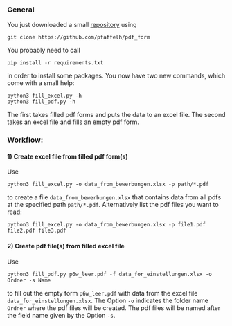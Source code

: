 ### General

You just downloaded a small [repository](https://github.com/pfaffelh/pdf_form)  using
```
git clone https://github.com/pfaffelh/pdf_form
```
You probably need to call
```
pip install -r requirements.txt
```
in order to install some packages. You now have two new commands, which come with a small help:
```
python3 fill_excel.py -h
python3 fill_pdf.py -h
```
The first takes filled pdf forms and puts the data to an excel file. 
The second takes an excel file and fills an empty pdf form.

### Workflow:

#### 1) Create excel file from filled pdf form(s)

Use
```
python3 fill_excel.py -o data_from_bewerbungen.xlsx -p path/*.pdf
```
to create a file `data_from_bewerbungen.xlsx` that contains data from all pdfs at the specified path `path/*.pdf`.
Alternatively list the pdf files you want to read:
```
python3 fill_excel.py -o data_from_bewerbungen.xlsx -p file1.pdf file2.pdf file3.pdf
```

#### 2) Create pdf file(s) from filled excel file

Use
```
python3 fill_pdf.py p6w_leer.pdf -f data_for_einstellungen.xlsx -o Ordner -s Name
```
to fill out the empty form `p6w_leer.pdf` with data from the excel file `data_for_einstellungen.xlsx`. The Option `-o` indicates the folder name `Ordner` where the pdf files will be created. The pdf files will be named after the field name given by the Option `-s`.